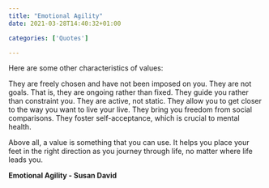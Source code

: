 ```yaml
---
title: "Emotional Agility"
date: 2021-03-28T14:40:32+01:00

categories: ['Quotes']

---
```


Here are some other characteristics of values:

They are freely chosen and have not been imposed on you.
They are not goals. That is, they are ongoing rather than fixed.
They guide you rather than constraint you.
They are active, not static.
They allow you to get closer to the way you want to live your live.
They bring you freedom from social comparisons.
They foster self-acceptance, which is crucial to mental health.
 
Above all, a value is something that you can use. It helps you place your feet in the right direction
as you journey through life, no matter where life leads you.
  
__Emotional Agility - Susan David__